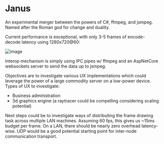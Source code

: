 # Janus
An experimental merger between the powers of C#, ffmpeg, and jsmpeg. Named after the Roman god for change and duality.

Current performance is exceptional, with only 3-5 frames of encode-decode latency using 1280x720@60:

![image](https://user-images.githubusercontent.com/13019172/75597068-f4dd7f00-5a58-11ea-9e4a-b59d16e748de.png)

Interop mechanism is simply using IPC pipes w/ ffmpeg and an AspNetCore websockets server to send the data up to jsmpeg.

Objectives are to investigate various UX implementations which could leverage the power of a large commodity server on a low-power device. Types of UX to investigate:

- Business administration
- 3d graphics engine (a raytracer could be compelling considering scaling potential)

Next steps could be to investigate ways of distributing the frame drawing task across multiple LAN machines. Assuming 60 fps, this gives us ~15ms budget per frame. On a LAN, there should be nearly zero overhead latency-wise. UDP would be a good potential starting point for inter-node communication transport.
